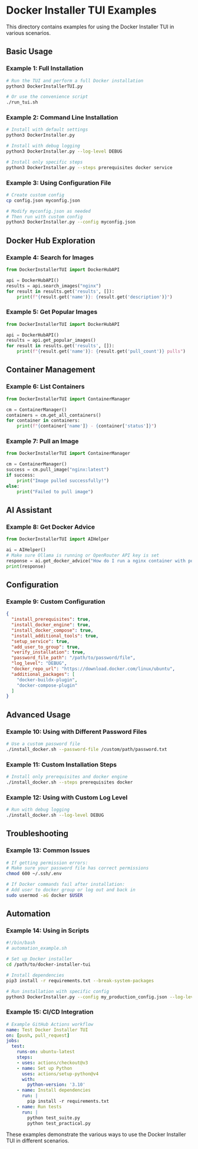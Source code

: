 # Docker Installer TUI Examples

This directory contains examples for using the Docker Installer TUI in various scenarios.

## Basic Usage

### Example 1: Full Installation
```bash
# Run the TUI and perform a full Docker installation
python3 DockerInstallerTUI.py

# Or use the convenience script
./run_tui.sh
```

### Example 2: Command Line Installation
```bash
# Install with default settings
python3 DockerInstaller.py

# Install with debug logging
python3 DockerInstaller.py --log-level DEBUG

# Install only specific steps
python3 DockerInstaller.py --steps prerequisites docker service
```

### Example 3: Using Configuration File
```bash
# Create custom config
cp config.json myconfig.json

# Modify myconfig.json as needed
# Then run with custom config
python3 DockerInstaller.py --config myconfig.json
```

## Docker Hub Exploration

### Example 4: Search for Images
```python
from DockerInstallerTUI import DockerHubAPI

api = DockerHubAPI()
results = api.search_images("nginx")
for result in results.get('results', []):
    print(f"{result.get('name')}: {result.get('description')}")
```

### Example 5: Get Popular Images
```python
from DockerInstallerTUI import DockerHubAPI

api = DockerHubAPI()
results = api.get_popular_images()
for result in results.get('results', []):
    print(f"{result.get('name')}: {result.get('pull_count')} pulls")
```

## Container Management

### Example 6: List Containers
```python
from DockerInstallerTUI import ContainerManager

cm = ContainerManager()
containers = cm.get_all_containers()
for container in containers:
    print(f"{container['name']} - {container['status']}")
```

### Example 7: Pull an Image
```python
from DockerInstallerTUI import ContainerManager

cm = ContainerManager()
success = cm.pull_image("nginx:latest")
if success:
    print("Image pulled successfully!")
else:
    print("Failed to pull image")
```

## AI Assistant

### Example 8: Get Docker Advice
```python
from DockerInstallerTUI import AIHelper

ai = AIHelper()
# Make sure Ollama is running or OpenRouter API key is set
response = ai.get_docker_advice("How do I run a nginx container with port 8080?")
print(response)
```

## Configuration

### Example 9: Custom Configuration
```json
{
  "install_prerequisites": true,
  "install_docker_engine": true,
  "install_docker_compose": true,
  "install_additional_tools": true,
  "setup_service": true,
  "add_user_to_group": true,
  "verify_installation": true,
  "password_file_path": "/path/to/password/file",
  "log_level": "DEBUG",
  "docker_repo_url": "https://download.docker.com/linux/ubuntu",
  "additional_packages": [
    "docker-buildx-plugin",
    "docker-compose-plugin"
  ]
}
```

## Advanced Usage

### Example 10: Using with Different Password Files
```bash
# Use a custom password file
./install_docker.sh --password-file /custom/path/password.txt
```

### Example 11: Custom Installation Steps
```bash
# Install only prerequisites and docker engine
./install_docker.sh --steps prerequisites docker
```

### Example 12: Using with Custom Log Level
```bash
# Run with debug logging
./install_docker.sh --log-level DEBUG
```

## Troubleshooting

### Example 13: Common Issues
```bash
# If getting permission errors:
# Make sure your password file has correct permissions
chmod 600 ~/.ssh/.env

# If Docker commands fail after installation:
# Add user to docker group or log out and back in
sudo usermod -aG docker $USER
```

## Automation

### Example 14: Using in Scripts
```bash
#!/bin/bash
# automation_example.sh

# Set up Docker installer
cd /path/to/docker-installer-tui

# Install dependencies
pip3 install -r requirements.txt --break-system-packages

# Run installation with specific config
python3 DockerInstaller.py --config my_production_config.json --log-level INFO
```

### Example 15: CI/CD Integration
```yaml
# Example GitHub Actions workflow
name: Test Docker Installer TUI
on: [push, pull_request]
jobs:
  test:
    runs-on: ubuntu-latest
    steps:
    - uses: actions/checkout@v3
    - name: Set up Python
      uses: actions/setup-python@v4
      with:
        python-version: '3.10'
    - name: Install dependencies
      run: |
        pip install -r requirements.txt
    - name: Run tests
      run: |
        python test_suite.py
        python test_practical.py
```

These examples demonstrate the various ways to use the Docker Installer TUI in different scenarios.